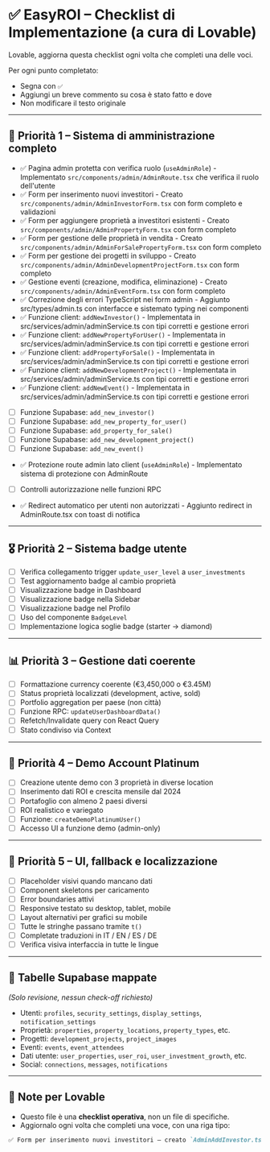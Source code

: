
# ✅ EasyROI – Checklist di Implementazione (a cura di Lovable)

Lovable, aggiorna questa checklist ogni volta che completi una delle voci.

Per ogni punto completato:
- Segna con `✅`
- Aggiungi un breve commento su cosa è stato fatto e dove
- Non modificare il testo originale

---

## 🥇 Priorità 1 – Sistema di amministrazione completo

- ✅ Pagina admin protetta con verifica ruolo (`useAdminRole`) - Implementato `src/components/admin/AdminRoute.tsx` che verifica il ruolo dell'utente
- ✅ Form per inserimento nuovi investitori - Creato `src/components/admin/AdminInvestorForm.tsx` con form completo e validazioni
- ✅ Form per aggiungere proprietà a investitori esistenti - Creato `src/components/admin/AdminPropertyForm.tsx` con form completo
- ✅ Form per gestione delle proprietà in vendita - Creato `src/components/admin/AdminForSalePropertyForm.tsx` con form completo
- ✅ Form per gestione dei progetti in sviluppo - Creato `src/components/admin/AdminDevelopmentProjectForm.tsx` con form completo
- ✅ Gestione eventi (creazione, modifica, eliminazione) - Creato `src/components/admin/AdminEventForm.tsx` con form completo
- ✅ Correzione degli errori TypeScript nei form admin - Aggiunto src/types/admin.ts con interfacce e sistemato typing nei componenti
- ✅ Funzione client: `addNewInvestor()` - Implementata in src/services/admin/adminService.ts con tipi corretti e gestione errori
- ✅ Funzione client: `addNewPropertyForUser()` - Implementata in src/services/admin/adminService.ts con tipi corretti e gestione errori
- ✅ Funzione client: `addPropertyForSale()` - Implementata in src/services/admin/adminService.ts con tipi corretti e gestione errori
- ✅ Funzione client: `addNewDevelopmentProject()` - Implementata in src/services/admin/adminService.ts con tipi corretti e gestione errori
- ✅ Funzione client: `addNewEvent()` - Implementata in src/services/admin/adminService.ts con tipi corretti e gestione errori
- [ ] Funzione Supabase: `add_new_investor()`
- [ ] Funzione Supabase: `add_new_property_for_user()`
- [ ] Funzione Supabase: `add_property_for_sale()`
- [ ] Funzione Supabase: `add_new_development_project()`
- [ ] Funzione Supabase: `add_new_event()`
- ✅ Protezione route admin lato client (`useAdminRole`) - Implementato sistema di protezione con AdminRoute
- [ ] Controlli autorizzazione nelle funzioni RPC
- ✅ Redirect automatico per utenti non autorizzati - Aggiunto redirect in AdminRoute.tsx con toast di notifica

---

## 🎖️ Priorità 2 – Sistema badge utente

- [ ] Verifica collegamento trigger `update_user_level` a `user_investments`
- [ ] Test aggiornamento badge al cambio proprietà
- [ ] Visualizzazione badge in Dashboard
- [ ] Visualizzazione badge nella Sidebar
- [ ] Visualizzazione badge nel Profilo
- [ ] Uso del componente `BadgeLevel`
- [ ] Implementazione logica soglie badge (starter → diamond)

---

## 📊 Priorità 3 – Gestione dati coerente

- [ ] Formattazione currency coerente (€3,450,000 o €3.45M)
- [ ] Status proprietà localizzati (development, active, sold)
- [ ] Portfolio aggregation per paese (non città)
- [ ] Funzione RPC: `updateUserDashboardData()`
- [ ] Refetch/Invalidate query con React Query
- [ ] Stato condiviso via Context

---

## 💎 Priorità 4 – Demo Account Platinum

- [ ] Creazione utente demo con 3 proprietà in diverse location
- [ ] Inserimento dati ROI e crescita mensile dal 2024
- [ ] Portafoglio con almeno 2 paesi diversi
- [ ] ROI realistico e variegato
- [ ] Funzione: `createDemoPlatinumUser()`
- [ ] Accesso UI a funzione demo (admin-only)

---

## 🎨 Priorità 5 – UI, fallback e localizzazione

- [ ] Placeholder visivi quando mancano dati
- [ ] Component skeletons per caricamento
- [ ] Error boundaries attivi
- [ ] Responsive testato su desktop, tablet, mobile
- [ ] Layout alternativi per grafici su mobile
- [ ] Tutte le stringhe passano tramite `t()`
- [ ] Completate traduzioni in IT / EN / ES / DE
- [ ] Verifica visiva interfaccia in tutte le lingue

---

## 🧠 Tabelle Supabase mappate

_(Solo revisione, nessun check-off richiesto)_

- Utenti: `profiles`, `security_settings`, `display_settings`, `notification_settings`
- Proprietà: `properties`, `property_locations`, `property_types`, etc.
- Progetti: `development_projects`, `project_images`
- Eventi: `events`, `event_attendees`
- Dati utente: `user_properties`, `user_roi`, `user_investment_growth`, etc.
- Social: `connections`, `messages`, `notifications`

---

## 📌 Note per Lovable

- Questo file è una **checklist operativa**, non un file di specifiche.
- Aggiornalo ogni volta che completi una voce, con una riga tipo:

```md
✅ Form per inserimento nuovi investitori – creato `AdminAddInvestor.tsx`, integrato form con funzione `addNewInvestor()`
```
